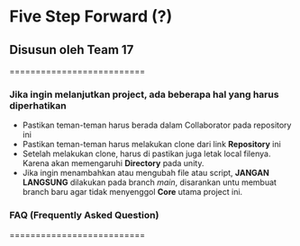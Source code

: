 # Five Step Forward (?)
## Disusun oleh Team 17

==========================
### Jika ingin melanjutkan project, ada beberapa hal yang harus diperhatikan
- Pastikan teman-teman harus berada dalam Collaborator pada repository ini
- Pastikan teman-teman harus melakukan clone dari link **Repository** ini
- Setelah melakukan clone, harus di pastikan juga letak local filenya. Karena akan memengaruhi **Directory** pada unity.
- Jika ingin menambahkan atau mengubah file atau script, **JANGAN LANGSUNG** dilakukan pada branch *main*, disarankan untu membuat branch baru agar tidak menyenggol **Core** utama project ini.



### FAQ (Frequently Asked Question)
==========================
